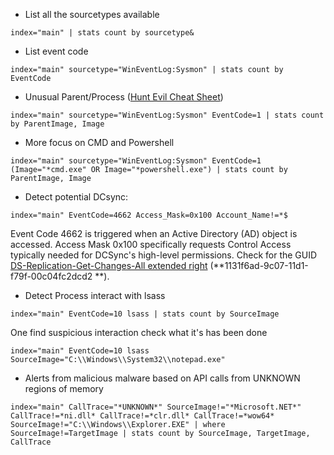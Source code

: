 * List all the sourcetypes available
```
index="main" | stats count by sourcetype&
```
* List event code
```
index="main" sourcetype="WinEventLog:Sysmon" | stats count by EventCode
```
* Unusual Parent/Process ([Hunt Evil Cheat Sheet](https://sansorg.egnyte.com/dl/WFdH1hHnQI))
```
index="main" sourcetype="WinEventLog:Sysmon" EventCode=1 | stats count by ParentImage, Image
```
  * More focus on CMD and Powershell
  ```
  index="main" sourcetype="WinEventLog:Sysmon" EventCode=1 (Image="*cmd.exe" OR Image="*powershell.exe") | stats count by ParentImage, Image
  ```
* Detect potential DCsync:
```
index="main" EventCode=4662 Access_Mask=0x100 Account_Name!=*$
```
Event Code 4662 is triggered when an Active Directory (AD) object is accessed. Access Mask 0x100 specifically requests Control Access typically needed for DCSync's high-level permissions. 
Check for the GUID [DS-Replication-Get-Changes-All extended right](https://learn.microsoft.com/en-us/windows/win32/adschema/r-ds-replication-get-changes-all) (**1131f6ad-9c07-11d1-f79f-00c04fc2dcd2
**).

* Detect Process interact with lsass
```
index="main" EventCode=10 lsass | stats count by SourceImage

```
  One find suspicious interaction check what it's has been done
```
index="main" EventCode=10 lsass SourceImage="C:\\Windows\\System32\\notepad.exe"
```
* Alerts from malicious malware based on API calls from UNKNOWN regions of memory
```
index="main" CallTrace="*UNKNOWN*" SourceImage!="*Microsoft.NET*" CallTrace!=*ni.dll* CallTrace!=*clr.dll* CallTrace!=*wow64* SourceImage!="C:\\Windows\\Explorer.EXE" | where SourceImage!=TargetImage | stats count by SourceImage, TargetImage, CallTrace
```

